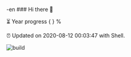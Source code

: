 -en ### Hi there 👋

⏳ Year progress { } %

⏰ Updated on 2020-08-12 00:03:47 with Shell.

![build](https://github.com/shenxianpeng/shenxianpeng/workflows/build/badge.svg)
